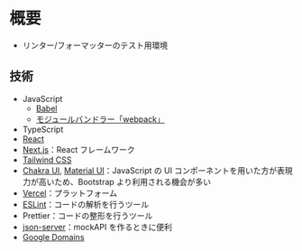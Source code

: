 # 概要

- リンター/フォーマッターのテスト用環境

## 技術

- JavaScript
  - [Babel](https://babeljs.io/)
  - [モジュールバンドラー「webpack」](https://webpack.js.org/)
- TypeScript
- [React](https://ja.reactjs.org/docs/getting-started.html)
- [Next.js](https://nextjs.org/docs)：React フレームワーク
- [Tailwind CSS](https://tailwindcss.com/)
- [Chakra UI](https://chakra-ui.com/docs/getting-started), [Material UI](https://material-ui.com/)：JavaScript の UI コンポーネントを用いた方が表現力が高いため、Bootstrap より利用される機会が多い
- [Vercel](https://nextjs.org/docs/deployment#vercel-recommended)：プラットフォーム
- [ESLint](https://eslint.org/docs/rules/)：コードの解析を行うツール
- Prettier：コードの整形を行うツール
- [json-server](https://github.com/typicode/json-server)：mockAPI を作るときに便利
- [Google Domains](https://domains.google.com/registrar/search?hl=ja)
